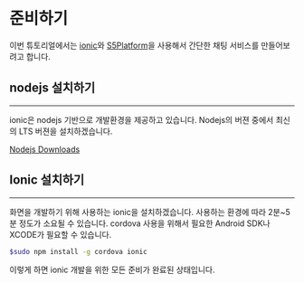 # 준비하기

이번 튜토리얼에서는 [ionic](ionic.md)와 [S5Platform](s5.md)을 사용해서 간단한 채팅 서비스를 만들어보려고 합니다.
	
## nodejs 설치하기
-----------

ionic은 nodejs 기반으로 개발환경을 제공하고 있습니다. Nodejs의 버젼 중에서 최신의 LTS 버젼을 설치하겠습니다.

[Nodejs Downloads](https://nodejs.org/ko/download/)

## Ionic 설치하기
-----------

화면을 개발하기 위해 사용하는 ionic을 설치하겠습니다.
사용하는 환경에 따라 2분~5분 정도가 소요될 수 있습니다.
cordova 사용을 위해서 필요한 Android SDK나 XCODE가 필요할 수 있습니다.

```bash
$sudo npm install -g cordova ionic
```
이렇게 하면 ionic 개발을 위한 모든 준비가 완료된 상태입니다.